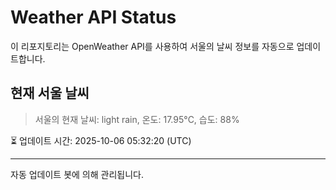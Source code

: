 
# Weather API Status

이 리포지토리는 OpenWeather API를 사용하여 서울의 날씨 정보를 자동으로 업데이트합니다.

## 현재 서울 날씨
> 서울의 현재 날씨: light rain, 온도: 17.95°C, 습도: 88%

⏳ 업데이트 시간: 2025-10-06 05:32:20 (UTC)

---
자동 업데이트 봇에 의해 관리됩니다.
